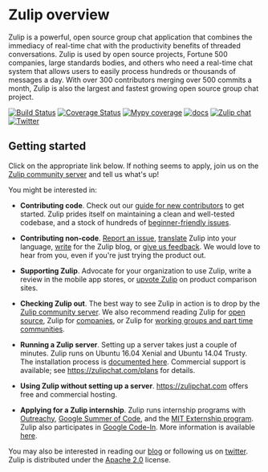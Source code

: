 # Zulip overview

Zulip is a powerful, open source group chat application that combines the
immediacy of real-time chat with the productivity benefits of threaded
conversations. Zulip is used by open source projects, Fortune 500 companies,
large standards bodies, and others who need a real-time chat system that
allows users to easily process hundreds or thousands of messages a day. With
over 300 contributors merging over 500 commits a month, Zulip is also the
largest and fastest growing open source group chat project.

[![Build Status](https://travis-ci.org/zulip/zulip.svg?branch=master)](https://travis-ci.org/zulip/zulip)
[![Coverage Status](https://img.shields.io/codecov/c/github/zulip/zulip.svg)](https://codecov.io/gh/zulip/zulip)
[![Mypy coverage](https://img.shields.io/badge/mypy-100%25-green.svg)][mypy-coverage]
[![docs](https://readthedocs.org/projects/zulip/badge/?version=latest)](https://zulip.readthedocs.io/en/latest/)
[![Zulip chat](https://img.shields.io/badge/zulip-join_chat-brightgreen.svg)](https://chat.zulip.org)
[![Twitter](https://img.shields.io/badge/twitter-@zulip-blue.svg?style=flat)](https://twitter.com/zulip)

[mypy-coverage]: https://blog.zulip.org/2016/10/13/static-types-in-python-oh-mypy/

## Getting started

Click on the appropriate link below. If nothing seems to apply,
join us on the
[Zulip community server](https://zulip.readthedocs.io/en/latest/contributing/chat-zulip-org.html)
and tell us what's up!

You might be interested in:

* **Contributing code**. Check out our
  [guide for new contributors](https://zulip.readthedocs.io/en/latest/overview/contributing.html)
  to get started. Zulip prides itself on maintaining a clean and
  well-tested codebase, and a stock of hundreds of
  [beginner-friendly issues][beginner-friendly].

[beginner-friendly]: https://github.com/zulip/zulip/issues?q=is%3Aopen+is%3Aissue+label%3A%22good+first+issue%22

* **Contributing non-code**.
  [Report an issue](https://zulip.readthedocs.io/en/latest/overview/contributing.html#reporting-issue),
  [translate](https://zulip.readthedocs.io/en/latest/translating/translating.html) Zulip
  into your language,
  [write](https://zulip.readthedocs.io/en/latest/overview/contributing.html#zulip-outreach)
  for the Zulip blog, or
  [give us feedback](https://zulip.readthedocs.io/en/latest/overview/contributing.html#user-feedback). We
  would love to hear from you, even if you're just trying the product out.

* **Supporting Zulip**. Advocate for your organization to use Zulip, write a
  review in the mobile app stores, or
  [upvote Zulip](https://zulip.readthedocs.io/en/latest/overview/contributing.html#zulip-outreach) on
  product comparison sites.

* **Checking Zulip out**. The best way to see Zulip in action is to drop by
  the
  [Zulip community server](https://zulip.readthedocs.io/en/latest/contributing/chat-zulip-org.html). We
  also recommend reading Zulip for
  [open source](https://zulipchat.com/for/open-source/), Zulip for
  [companies](https://zulipchat.com/for/companies/), or Zulip for
  [working groups and part time communities](https://zulipchat.com/for/working-groups-and-communities/).

* **Running a Zulip server**. Setting up a server takes just a couple of
  minutes. Zulip runs on Ubuntu 16.04 Xenial and Ubuntu 14.04 Trusty. The
  installation process is
  [documented here](https://zulip.readthedocs.io/en/latest/production/overview.html).
  Commercial support is available; see <https://zulipchat.com/plans> for
  details.

* **Using Zulip without setting up a server**. <https://zulipchat.com> offers
  free and commercial hosting.

* **Applying for a Zulip internship**. Zulip runs internship programs with
  [Outreachy](https://www.outreachy.org/),
  [Google Summer of Code](https://developers.google.com/open-source/gsoc/),
  and the
  [MIT Externship program](https://alum.mit.edu/students/NetworkwithAlumni/ExternshipProgram). Zulip
  also participates in
  [Google Code-In](https://developers.google.com/open-source/gci/). More
  information is available
  [here](https://zulip.readthedocs.io/en/latest/overview/contributing.html#internship-programs).

You may also be interested in reading our [blog](http://blog.zulip.org/) or
following us on [twitter](https://twitter.com/zulip).
Zulip is distributed under the
[Apache 2.0](https://github.com/zulip/zulip/blob/master/LICENSE) license.
